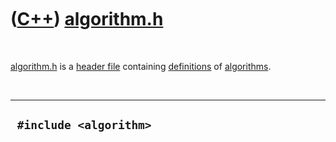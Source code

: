 



 

 

 

 

 

([C++](Cpp.md)) [algorithm.h](CppAlgorithmH.md)
=================================================

 

[algorithm.h](CppAlgorithmH.md) is a [header file](CppHeaderFile.md)
containing [definitions](CppDefinition.md) of
[algorithms](CppAlgorithm.md).

 

  -------------------------
  ` #include <algorithm>`
  -------------------------

 

 

 

 

 





 



